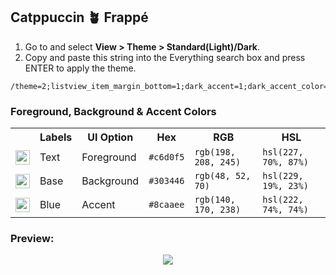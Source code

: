 ## Catppuccin 🪴 Frappé

1. Go to and select **View > Theme > Standard(Light)/Dark**.
2. Copy and paste this string into the Everything search box and press ENTER to apply the theme.

```
/theme=2;listview_item_margin_bottom=1;dark_accent=1;dark_accent_color=#8caaee;selected_border=1;dark_selected_border_color=#8caaee;dark_highlight_background_color=#626880;dark_highlight_foreground_color=#c6d0f5;dark_translucent_selection_rectangle_background_color=#303446;dark_translucent_selection_rectangle_border_color=#8caaee
```

### Foreground, Background & Accent Colors

<table>
	<tr>
		<th></th>
		<th>Labels</th>
		<th>UI Option</th>
		<th>Hex</th>
		<th>RGB</th>
		<th>HSL</th>
	</tr>
	<tr>
		<td><img src="https://pomf2.lain.la/f/20k58s53.png" width="23"/></td>
		<td>Text</td>
		<td>Foreground</td>
		<td><code>#c6d0f5</code></td>
		<td><code>rgb(198, 208, 245)</code></td>
		<td><code>hsl(227, 70%, 87%)</code></td>
	</tr>
	<tr>
		<td><img src="https://pomf2.lain.la/f/ssma2tu4.png" width="23"/></td>
		<td>Base</td>
		<td>Background</td>
		<td><code>#303446</code></td>
		<td><code>rgb(48, 52, 70)</code></td>
		<td><code>hsl(229, 19%, 23%)</code></td>
	</tr>
	<tr>
		<td><img src="https://pomf2.lain.la/f/8r4vtor4.png" width="23"/></td>
		<td>Blue</td>
		<td>Accent</td>
		<td><code>#8caaee</code></td>
		<td><code>rgb(140, 170, 238)</code></td>
		<td><code>hsl(222, 74%, 74%)</code></td>
	</tr>
</table>

### Preview:

<p align="center">
	<img src="../../assets/Frappé.webp"/>
</p>
